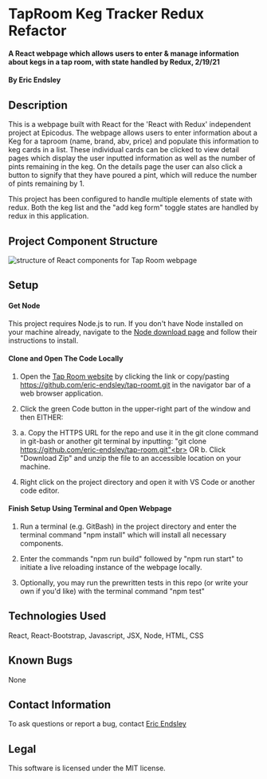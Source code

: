 # TapRoom Keg Tracker Redux Refactor

#### A React webpage which allows users to enter & manage information about kegs in a tap room, with state handled by Redux, 2/19/21

#### By Eric Endsley

## Description
This is a webpage built with React for the 'React with Redux' independent project at Epicodus. The webpage allows users to enter information about a Keg for a taproom (name, brand, abv, price) and populate this information to keg cards in a list. These individual cards can be clicked to view detail pages which display the user inputted information as well as the number of pints remaining in the keg. On the details page the user can also click a button to signify that they have poured a pint, which will reduce the number of pints remaining by 1. 

This project has been configured to handle multiple elements of state with redux. Both the keg list and the "add keg form" toggle states are handled by redux in this application. 

## Project Component Structure
![structure of React components for Tap Room webpage](./src/img/TapRoomChart.png)

## Setup
#### Get Node
This project requires Node.js to run. If you don't have Node installed on your machine already, navigate to the [Node download page](https://nodejs.org/en/download/) and follow their instructions to install.

#### Clone and Open The Code Locally
 1. Open the [Tap Room website](https://github.com/eric-endsley/tap-room.git) by clicking the link or copy/pasting https://github.com/eric-endsley/tap-roomt.git in the navigator bar of a web browser application.

 2. Click the green Code button in the upper-right part of the window and then EITHER:

 3. a. Copy the HTTPS URL for the repo and use it in the git clone command in git-bash or another git terminal by inputting: "git clone https://github.com/eric-endsley/tap-room.git"<br>
 OR b. Click "Download Zip" and unzip the file to an accessible location on your machine.

 4. Right click on the project directory and open it with VS Code or another code editor. 

#### Finish Setup Using Terminal and Open Webpage

 1. Run a terminal (e.g. GitBash) in the project directory and enter the terminal command "npm install" which will install all necessary components.

 2. Enter the commands "npm run build" followed by "npm run start" to initiate a live reloading instance of the webpage locally.

3. Optionally, you may run the prewritten tests in this repo (or write your own if you'd like) with the terminal command "npm test"

## Technologies Used
React, React-Bootstrap, Javascript, JSX, Node, HTML, CSS

## Known Bugs
None

## Contact Information
To ask questions or report a bug, contact [Eric Endsley](mailto:eric.endsley4@gmail.com)

## Legal
This software is licensed under the MIT license.
